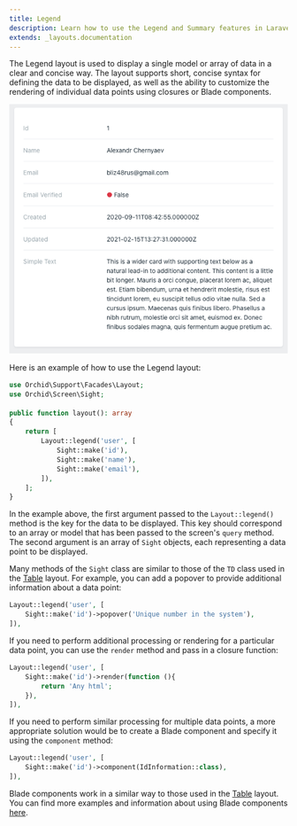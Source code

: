 ```yaml
---
title: Legend
description: Learn how to use the Legend and Summary features in Laravel Orchid to organize and display important information in your administration-style applications. Improve the clarity and usability of your project with these easy to use tools.
extends: _layouts.documentation
---
```


The Legend layout is used to display a single model or array of data in a clear and concise way. The layout supports short, concise syntax for defining the data to be displayed, as well as the ability to customize the rendering of individual data points using closures or Blade components.

![Legend](/img/layouts/legend.png)

Here is an example of how to use the Legend layout:

```php
use Orchid\Support\Facades\Layout;
use Orchid\Screen\Sight;

public function layout(): array
{
    return [
        Layout::legend('user', [
            Sight::make('id'),
            Sight::make('name'),
            Sight::make('email'),
        ]),
    ];
}
```


In the example above, the first argument passed to the `Layout::legend()` method is the key for the data to be displayed. This key should correspond to an array or model that has been passed to the screen's `query` method. The second argument is an array of `Sight` objects, each representing a data point to be displayed.

Many methods of the `Sight` class are similar to those of the `TD` class used in the [Table](/en/docs/table) layout. For example, you can add a popover to provide additional information about a data point:


```php
Layout::legend('user', [
    Sight::make('id')->popover('Unique number in the system'),
]),
```

If you need to perform additional processing or rendering for a particular data point, you can use the `render` method and pass in a closure function:


```php
Layout::legend('user', [
    Sight::make('id')->render(function (){
        return 'Any html';
    }),
]),
```

If you need to perform similar processing for multiple data points, a more appropriate solution would be to create a Blade component and specify it using the `component` method:


```php
Layout::legend('user', [
    Sight::make('id')->component(IdInformation::class),
]),
```

Blade components work in a similar way to those used in the [Table](/en/docs/table) layout. You can find more examples and information about using Blade components [here]((https://laravel.com/docs/blade#components)).
